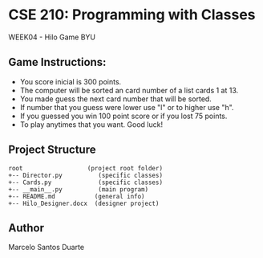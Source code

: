 # CSE 210: Programming with Classes
WEEK04 - Hilo Game 
BYU 

## Game Instructions:
  * You score inicial is 300 points.
  * The computer will be sorted an card number of a list cards 1 at 13.
  * You made guess the next card number that will be sorted.
  * If number that you guess were lower use "l" or to higher use "h".
  * If you guessed you win 100 point score or if you lost 75 points.
  * To play anytimes that you want. Good luck!

## Project Structure
```
root                  (project root folder)
+-- Director.py          (specific classes)
+-- Cards.py             (specific classes)
+-- __main__.py          (main program)
+-- README.md           (general info)
+-- Hilo_Designer.docx  (designer project)
```

## Author
Marcelo Santos Duarte
